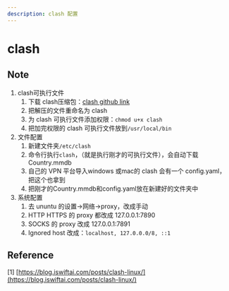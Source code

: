 ```yaml
---
description: clash 配置
---
```


# clash

## Note

1. clash可执行文件
   1. 下载 clash压缩包：[clash github link](https://github.com/Dreamacro/clash/releases/download/v1.14.0/clash-linux-amd64-v1.14.0.gz)
   2. 把解压的文件重命名为 clash
   3. 为 clash 可执行文件添加权限：`chmod u+x clash`
   4. 把加完权限的 clash 可执行文件放到`/usr/local/bin`
2. 文件配置
   1. 新建文件夹`/etc/clash`
   2. 命令行执行`clash`，（就是执行刚才的可执行文件），会自动下载Country.mmdb
   3. 自己的 VPN 平台导入windows 或mac的 clash 会有一个 config.yaml，把这个也拿到
   4. 把刚才的Country.mmdb和config.yaml放在新建好的文件夹中
3. 系统配置
   1. 去 ununtu 的设置->网络->proxy，改成手动
   2. HTTP HTTPS 的 proxy 都改成 127.0.0.1:7890
   3. SOCKS 的 proxy 改成 127.0.0.1:7891
   4. Ignored host 改成：`localhost, 127.0.0.0/8, ::1`

## Reference

\[1] [https://blog.iswiftai.com/posts/clash-linux/](https://blog.iswiftai.com/posts/clash-linux/)
